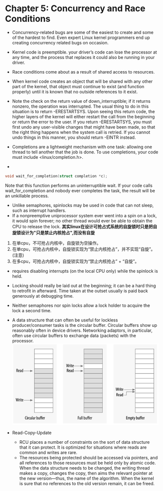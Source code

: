 # Chapter 5: Concurrency and Race Conditions
- Concurrency-related bugs are some of the easiest to create and some of the hardest to find. Even expert Linux kernel programmers end up creating concurrency related bugs on occasion.

- Kernel code is preemptible. your driver’s code can lose the processor at any time, and the process that replaces it could also be running in your driver. 
- Race conditions come about as a result of shared access to resources. 
- When kernel code creates an object that will be shared with any other part of the kernel, that object must continue to exist (and function properly) until it is known that no outside references to it exist.
- Note the check on the return value of down_interruptible; if it returns nonzero, the operation was interrupted. The usual thing to do in this situation is to return -ERESTARTSYS. Upon seeing this return code, the higher layers of the kernel will either restart the call from the beginning or return the error to the user. If you return -ERESTARTSYS, you must first undo any user-visible changes that might have been made, so that the right thing happens when the system call is retried. If you cannot undo things in this manner, you should return -EINTR instead.
- Completions are a lightweight mechanism with one task: allowing one thread to tell another that the job is done. To use completions, your code must include <linux/completion.h>. 
- 
```c
void wait_for_completion(struct completion *c);
```
Note that this function performs an uninterruptible wait. If your code calls wait_for_completion and nobody ever completes the task, the result will be an unkillable process.
- Unlike semaphores, spinlocks may be used in code that can not sleep, such as interrupt handlers.
- If a nonpreemptive uniprocessor system ever went into a spin on a lock, it would spin forever; no other thread would ever be able to obtain the CPU to release the lock. **其实linux在设计可抢占式系统的自旋锁时只是把自旋锁设计为"只是禁止内核抢占",而没有自旋** 
1. 在单cpu，不可抢占内核中，自旋锁为空操作。 
2. 在单cpu，可抢占内核中，自旋锁实现为“禁止内核抢占”，并不实现“自旋”。(注意) 
3. 在多cpu，可抢占内核中，自旋锁实现为“禁止内核抢占” + “自旋”。 
- requires disabling interrupts (on the local CPU only) while the spinlock is held. 
- Locking should really be laid out at the beginning; it can be a hard thing to retrofit in afterward. Time taken at the outset usually is paid back generously at debugging time.
- Neither semaphores nor spin locks allow a lock holder to acquire the lock a second time.
- A data structure that can often be useful for lockless producer/consumer tasks is the circular buffer. Circular buffers show up reasonably often in device drivers. Networking adaptors, in particular, often use circular buffers to exchange data (packets) with the processor.
![新建位图图像.bmp](attachments/1e78bf3b.bmp)

- Read-Copy-Update
  - RCU places a number of constraints on the sort of data structure that it can protect. It is optimized for situations where reads are common and writes are rare.
  - The resources being protected should be accessed via pointers, and all references to those resources must be held only by atomic code. When the data structure needs to be changed, the writing thread makes a copy, changes the copy, then aims the relevant pointer at the new version—thus, the name of the algorithm. When the kernel is sure that no references to the old version remain, it can be freed.